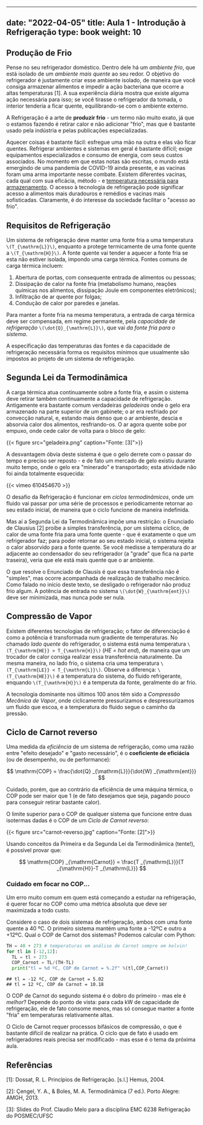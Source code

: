 
---
date: "2022-04-05"
title: Aula 1 - Introdução à Refrigeração
type: book
weight: 10
---





## Produção de Frio

Pense no seu refrigerador doméstico. Dentro dele há um *ambiente frio*, que está isolado de um *ambiente mais quente* ao seu redor. O objetivo do refrigerador é justamente criar esse ambiente isolado, de maneira que você consiga armazenar alimentos e impedir a ação bacteriana que ocorre a altas temperaturas [1]. A sua experiência diária mostra que existe alguma ação necessária para isso; se você tirasse o refrigerador da tomada, o interior tenderia a ficar quente, equilibrando-se com o ambiente externo.

A Refrigeração é a arte de **produzir frio** - um termo não muito exato, já que o estamos fazendo é retirar calor e não adicionar "frio", mas que é bastante usado pela indústria e pelas publicações especializadas.

Aquecer coisas é bastante fácil: esfregue uma mão na outra e elas vão ficar quentes. Refrigerar ambientes e sistemas em geral é bastante difícil; exige equipamentos especializados e consumo de energia, com seus custos associados. No momento em que estas notas são escritas, o mundo está emergindo de uma pandemia de COVID-19 ainda presente, e as vacinas foram uma arma importante nesse combate. Existem diferentes vacinas, cada qual com sua eficácia, método - e [temperatura necessária para armazenamento](https://www.cnnbrasil.com.br/saude/vacinas-da-pfizer-poderao-ser-armazenadas-em-freezers-comuns-por-duas-semanas/). O acesso à tecnologia de refrigeração pode significar acesso a alimentos mais duradouros e remédios e vacinas mais sofisticadas. Claramente, é do interesse da sociedade facilitar o "acesso ao frio".

## Requisitos de Refrigeração

Um sistema de refrigeração deve manter uma fonte fria a uma temperatura `\(T_{\mathrm{L}}\)`, enquanto a protege termicamente de uma fonte quente a `\(T_{\mathrm{H}}\)`. A fonte quente vai tender a aquecer a fonte fria se esta não estiver isolada, impondo uma carga térmica. Fontes comuns de carga térmica incluem:

1. Abertura de portas, com consequente entrada de alimentos ou pessoas;
2. Dissipação de calor na fonte fria (metabolismo humano, reações químicas nos alimentos, dissipação Joule em componentes eletrônicos);
3. Infiltração de ar quente por folgas;
4. Condução de calor por paredes e janelas.

Para manter a fonte fria na mesma temperatura, a entrada de carga térmica deve ser compensada, em regime permanente, pela *capacidade de refrigeração* `\(\dot{Q}_{\mathrm{L}}\)`, que vai *da fonte fria para o sistema*. 

A especificação das temperaturas das fontes e da capacidade de refrigeração necessária forma os requisitos mínimos que usualmente são impostos ao projeto de um sistema de refrigeração.

## Segunda Lei da Termodinâmica

A carga térmica atua continuamente sobre a fonte fria, e assim o sistema deve retirar também continuamente a capacidade de refrigeração. Antigamente era bastante comum verdadeiras *geladeiras* onde o gelo era armazenado na parte superior de um gabinete; o ar era resfriado por convecção natural, e, estando mais denso que o ar ambiente, descia e absorvia calor dos alimentos, resfriando-os. O ar agora quente sobe por empuxo, onde cede calor de volta para o bloco de gelo:

{{< figure src="geladeira.png" caption="Fonte: [3]">}}

A desvantagem óbvia deste sistema é que o gelo derrete com o passar do tempo e preciso ser reposto - e de fato um mercado de gelo existiu durante muito tempo, onde o gelo era "minerado" e transportado; esta atividade não foi ainda totalmente esquecida:

{{< vimeo 610454670 >}}

O desafio da Refrigeração é funcionar em *ciclos termodinâmicos*, onde um fluido vai passar por uma série de processos e periodicamente retornar ao seu estado inicial, de maneira que o ciclo funcione de maneira indefinida.

Mas aí a Segunda Lei da Termodinâmica impõe uma restrição: o Enunciado de Clausius [2] proíbe a simples transferência, por um sistema cíclico, de calor de uma fonte fria para uma fonte quente - que é exatamente o que um refrigerador faz; para poder retornar ao seu estado inicial, o sistema rejeita o calor absorvido para a fonte quente. Se você medisse a temperatura do ar adjacente ao condensador do seu refrigerador (a "grade" que fica na parte traseira), veria que ele está mais quente que o ar ambiente. 

O que resolve o Enunciado de Clausis é que essa transferência não é "simples", mas ocorre acompanhada de realização de trabalho mecânico. Como falado no início deste texto, se desligado o refrigerador não produz frio algum. A potência de entrada no sistema `\(\dot{W}_{\mathrm{ent}}\)` deve ser minimizada, mas nunca pode ser nula.

## Compressão de Vapor

Existem diferentes tecnologias de refrigeração; o fator de diferenciação é como a potência é transformada num gradiente de temperaturas. No chamado *lado quente* do refrigerador, o sistema está numa temperatura `\(T_{\mathrm{HE}} > T_{\mathrm{H}}\)` (*HE = hot end*), de maneira que um trocador de calor consiga realizar essa transferência naturalmente. Da mesma maneira, no lado frio, o sistema cria uma temperatura `\(T_{\mathrm{LE}} < T_{\mathrm{L}}\)`. Observe a diferença: `\(T_{\mathrm{HE}}\)` é a temperatura do sistema, do fluido refrigerante, enquando `\(T_{\mathrm{H}}\)` é a temperuta da fonte, geralmente do ar frio.

A tecnologia dominante nos últimos 100 anos têm sido a *Compressão Mecânica de Vapor*, onde ciclicamente pressurizamos e despressurizamos um fluido que escoa, e a temperatura do fluido segue o caminho da pressão.

## Ciclo de Carnot reverso

Uma medida da *eficiência* de um sistema de refrigeração, como uma razão entre "efeito desejado" e "gasto necessário", é o **coeficiente de eficiácia** (ou de desempenho, ou de performance):

$$
\mathrm{COP} = \frac{\dot{Q} _{\mathrm{L}}}{\dot{W} _{\mathrm{ent}}}
$$

Cuidado, porém, que ao contrário da eficiência de uma máquina térmica, o COP pode ser maior que 1 (e de fato desejamos que seja, pagando pouco para conseguir retirar bastante calor).

O limite superior para o COP de qualquer sistema que funcione entre duas isotermas dadas é o COP de um *Ciclo de Carnot reverso*:

{{< figure src="carnot-reverso.jpg" caption="Fonte: [2]">}}

Usando conceitos da Primeira e da Segunda Lei da Termodinâmica (tente!), é possível provar que:

$$
\mathrm{COP} _{\mathrm{Carnot}} = \frac{T _{\mathrm{L}}}{T _{\mathrm{H}}-T _{\mathrm{L}}}
$$


### Cuidado em focar no COP...

Um erro muito comum em quem está começando a estudar na refrigeração, é querer focar no COP como uma métrica absoluta que deve ser maximizada a todo custo.

Considere o caso de dois sistemas de refrigeração, ambos com uma fonte quente a 40 ºC. O primeiro sistema mantém uma fonte a -12ºC e outro a +12ºC. Qual o COP de Carnot dos sistemas? Podemos calcular com Python:


```python
TH = 40 + 273 # temperaturas em análise de Carnot sempre em kelvin!
for tl in [-12,12]:
  TL = tl + 273
  COP_Carnot = TL/(TH-TL)
  print("tl = %d ºC, COP de Carnot = %.2f" %(tl,COP_Carnot))
```

```
## tl = -12 ºC, COP de Carnot = 5.02
## tl = 12 ºC, COP de Carnot = 10.18
```

O COP de Carnot do segundo sistema é o dobro do primeiro - mas ele é *melhor*? Depende do ponto de vista: para cada kW de capacidade de refrigeração, ele de fato consome menos, mas só consegue manter a fonte "fria" em temperaturas relativamente altas.

O Ciclo de Carnot requer processos bifásicos de compressão, o que é bastante difícil de realizar na prática. O ciclo que de fato é usado em refrigeradores reais precisa ser modificado - mas esse é o tema da próxima aula.

## Referências

[1]: Dossat, R. L. Princípios de Refrigeração. [s.l.] Hemus, 2004.

[2]: Çengel, Y. A., & Boles, M. A. Termodinâmica (7 ed.). Porto Alegre: AMGH, 2013.

[3]: Slides do Prof. Claudio Melo para a disciplina EMC 6238 Refrigeração do POSMEC/UFSC
